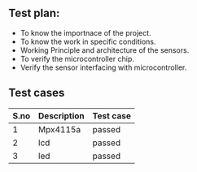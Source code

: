 ## Test plan:
* To know the importnace of the project.
* To know the work in specific conditions.
* Working Principle and architecture of the sensors.
* To verify the microcontroller chip.
* Verify the sensor interfacing with microcontroller.
## Test cases
| S.no | Description | Test case |
| --- | --- | --- |
| 1 | Mpx4115a | passed |
| 2 | lcd | passed |
| 3 | led | passed |
